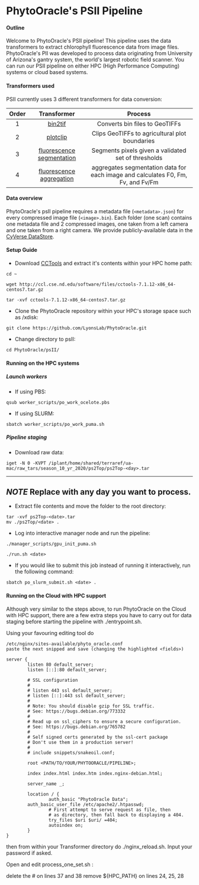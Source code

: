 # PhytoOracle's PSII Pipeline

#### Outline

Welcome to PhytoOracle's PSII pipeline! This pipeline uses the data transformers to extract chlorophyll fluorescence data from image files. PhytoOracle's PII was developed to process data originating from University of Arizona's gantry system, the world's largest robotic field scanner. You can run our PSII pipeline on either HPC (High Performance Computing) systems or cloud based systems.

#### Transformers used

PSII currently uses 3 different transformers for data conversion:

|Order|Transformer|Process
|:-:|:-:|:-:|
1|[bin2tif](https://github.com/phytooracle/psii_bin_to_tif)|Converts bin files to GeoTIFFs|
2|[plotclip](https://github.com/phytooracle/rgb_flir_plot_clip_geojson)|Clips GeoTIFFs to agricultural plot boundaries|
3|[fluorescence segmentation](https://github.com/phytooracle/psii_segmentation)|Segments pixels given a validated set of thresholds|
4|[fluorescence aggregation](https://github.com/phytooracle/psii_fluorescence_aggregation)|aggregates segmentation data for each image and calculates F0, Fm, Fv, and Fv/Fm|

#### Data overview

PhytoOracle's psII pipeline requires a metadata file (`<metadata>.json`) for every compressed image file (`<image>.bin`). Each folder (one scan) contains one metadata file and 2 compressed images, one taken from a left camera and one taken from a right camera. We provide publicly-available data in the [CyVerse DataStore](https://datacommons.cyverse.org/browse/iplant/home/shared/terraref/ua-mac/raw_tars).

#### Setup Guide

- Download [CCTools](http://ccl.cse.nd.edu/software/downloadfiles.php) and extract it's contents within your HPC home path:
```
cd ~

wget http://ccl.cse.nd.edu/software/files/cctools-7.1.12-x86_64-centos7.tar.gz

tar -xvf cctools-7.1.12-x86_64-centos7.tar.gz
```       

- Clone the PhytoOracle repository within your HPC's storage space such as /xdisk:
```
git clone https://github.com/LyonsLab/PhytoOracle.git
```

- Change directory to psII:
```
cd PhytoOracle/psII/
```

#### Running on the HPC systems
##### Launch workers
- If using PBS: 
```
qsub worker_scripts/po_work_ocelote.pbs
```
- If using SLURM:
```
sbatch worker_scripts/po_work_puma.sh
```

##### Pipeline staging
- Download raw data:
```
iget -N 0 -KVPT /iplant/home/shared/terraref/ua-mac/raw_tars/season_10_yr_2020/ps2Top/ps2Top-<day>.tar
```
---
***NOTE***
Replace <day> with any day you want to process. 
---


- Extract file contents and move the folder to the root directory:
```
tar -xvf ps2Top-<date>.tar
mv ./ps2Top/<date> .
```

- Log into interactive manager node and run the pipeline:
```
./manager_scripts/gpu_init_puma.sh

./run.sh <date>
```

- If you would like to submit this job instead of running it interactively, run the following command:
```
sbatch po_slurm_submit.sh <date> .
```

#### Running on the Cloud with HPC support

Although very similar to the steps above, to run PhytoOracle on the Cloud with HPC support, there are a few extra steps you have to carry out for data staging before starting the pipeline with ./entrypoint.sh.

Using your favouring editing tool do

```
/etc/nginx/sites-available/phyto_oracle.conf
paste the next snipped and save (changing the highlighted <fields>)

server {
        listen 80 default_server;
        listen [::]:80 default_server;

        # SSL configuration
        #
        # listen 443 ssl default_server;
        # listen [::]:443 ssl default_server;
        #
        # Note: You should disable gzip for SSL traffic.
        # See: https://bugs.debian.org/773332
        #
        # Read up on ssl_ciphers to ensure a secure configuration.
        # See: https://bugs.debian.org/765782
        #
        # Self signed certs generated by the ssl-cert package
        # Don't use them in a production server!
        #
        # include snippets/snakeoil.conf;

        root <PATH/TO/YOUR/PHYTOORACLE/PIPELINE>;

        index index.html index.htm index.nginx-debian.html;

        server_name _;

        location / {
                auth_basic "PhytoOracle Data";
        auth_basic_user_file /etc/apache2/.htpasswd;
                # First attempt to serve request as file, then
                # as directory, then fall back to displaying a 404.
                try_files $uri $uri/ =404;
                autoindex on;
        }
}
```

then from within your Transformer directory do ./nginx_reload.sh. Input your password if asked.

Open and edit process_one_set.sh :

delete the # on lines 37 and 38
remove ${HPC_PATH} on lines 24, 25, 28

